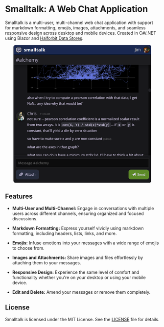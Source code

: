 # Smalltalk: A Web Chat Application

Smalltalk is a multi-user, multi-channel web chat application with support for markdown formatting, emojis, images, attachments, and seamless responsive design across desktop and mobile devices. Created in C#/.NET using Blazor and [Halforbit Data Stores](https://github.com/halforbit/data-stores).

<p align="center">
<img src="content/smalltalk-screen.png" alt="screenshot" width="450"/>
</p>

## Features

- **Multi-User and Multi-Channel:** Engage in conversations with multiple users across different channels, ensuring organized and focused discussions.

- **Markdown Formatting:** Express yourself vividly using markdown formatting, including headers, lists, links, and more.

- **Emojis:** Infuse emotions into your messages with a wide range of emojis to choose from.

- **Images and Attachments:** Share images and files effortlessly by attaching them to your messages.

- **Responsive Design:** Experience the same level of comfort and functionality whether you're on your desktop or using your mobile device.

- **Edit and Delete:** Amend your messages or remove them completely.

## License 

Smalltalk is licensed under the MIT License. See the [LICENSE](LICENSE) file for details.
